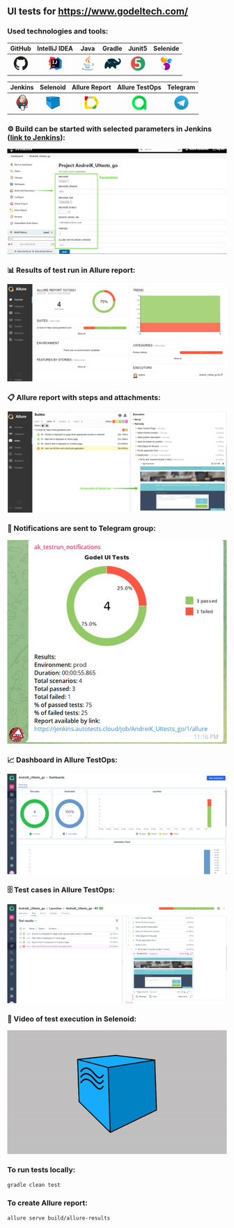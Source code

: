 ## UI tests for https://www.godeltech.com/
### Used technologies and tools:
| GitHub | IntelliJ IDEA | Java | Gradle | Junit5 | Selenide |
|:------:|:----:|:----:|:------:|:------:|:--------:|
| <img src="https://raw.githubusercontent.com/AndreyKolesinskiy/repo-for-data/64fc9f701b325cfc520ee86240394ce8d72dd195/images/GitHub.svg" width="40" height="40"> | <img src="https://raw.githubusercontent.com/AndreyKolesinskiy/repo-for-data/64fc9f701b325cfc520ee86240394ce8d72dd195/images/IDEA.svg" width="40" height="40"> | <img src="https://raw.githubusercontent.com/AndreyKolesinskiy/repo-for-data/64fc9f701b325cfc520ee86240394ce8d72dd195/images/JAVA.svg" width="40" height="40"> | <img src="https://raw.githubusercontent.com/AndreyKolesinskiy/repo-for-data/64fc9f701b325cfc520ee86240394ce8d72dd195/images/Gradle.svg" width="40" height="40"> | <img src="https://raw.githubusercontent.com/AndreyKolesinskiy/repo-for-data/64fc9f701b325cfc520ee86240394ce8d72dd195/images/Junit5.svg" width="40" height="40"> | <img src="https://raw.githubusercontent.com/AndreyKolesinskiy/repo-for-data/64fc9f701b325cfc520ee86240394ce8d72dd195/images/Selenide.svg" width="40" height="40"> |

| Jenkins | Selenoid | Allure Report | Allure TestOps | Telegram |
|:--------:|:-------------:|:---------:|:-------:|:--------:|
| <img src="https://raw.githubusercontent.com/AndreyKolesinskiy/repo-for-data/64fc9f701b325cfc520ee86240394ce8d72dd195/images/Jenkins.svg" width="40" height="40"> | <img src="https://raw.githubusercontent.com/AndreyKolesinskiy/repo-for-data/64fc9f701b325cfc520ee86240394ce8d72dd195/images/Selenoid.svg" width="40" height="40"> | <img src="https://raw.githubusercontent.com/AndreyKolesinskiy/repo-for-data/f0701c966586c26ed7491d721ff90d9b650ce1b6/images/Allure%20Report.svg" width="40" height="40"> | <img src="https://raw.githubusercontent.com/AndreyKolesinskiy/repo-for-data/f0701c966586c26ed7491d721ff90d9b650ce1b6/images/Allure%20TestOps.svg" width="40" height="40"> | <img src="https://raw.githubusercontent.com/AndreyKolesinskiy/repo-for-data/f0701c966586c26ed7491d721ff90d9b650ce1b6/images/Telegram.svg" width="40" height="40"> |

### :gear: Build can be started with selected parameters in Jenkins ([link to Jenkins](https://jenkins.autotests.cloud/job/AndreiK_UItests_go/)):
<img src="https://github.com/AndreyKolesinskiy/repo-for-data/blob/master/images/Go/Parameters_go.png?raw=true?raw=true" >

### :bar_chart: Results of test run in Allure report:
<img src="https://github.com/AndreyKolesinskiy/repo-for-data/blob/master/images/Go/Overview_go.png?raw=true" >

### :clipboard: Allure report with steps and attachments:
<img src="https://github.com/AndreyKolesinskiy/repo-for-data/blob/master/images/Go/Failed_tests_go.png?raw=true" >

### :bell: Notifications are sent to Telegram group:
<img src="https://github.com/AndreyKolesinskiy/repo-for-data/blob/master/images/Go/telegram%20notifications_go.png?raw=true" >

### :chart_with_upwards_trend: Dashboard in Allure TestOps:
<img src="https://github.com/AndreyKolesinskiy/repo-for-data/blob/master/images/Go/Dashboard_go.png?raw=true" >

### :file_cabinet: Test cases in Allure TestOps:
<img src="https://github.com/AndreyKolesinskiy/repo-for-data/blob/master/images/Go/Test%20results_go.png?raw=true" >

### :movie_camera: Video of test execution in Selenoid:
![alt text](https://github.com/AndreyKolesinskiy/repo-for-data/blob/master/images/Go/Video_go.gif?raw=true "Tests execution recorded")
### To run tests locally:
```bash
gradle clean test
```
### To create Allure report:
```bash
allure serve build/allure-results
```
